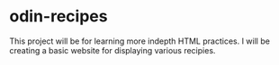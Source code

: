 # odin-recipes

This project will be for learning more indepth HTML practices.
I will be creating a basic website for displaying various recipies.
